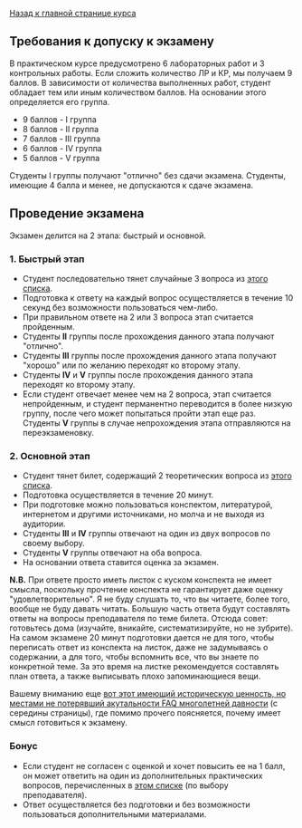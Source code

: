 [Назад к главной странице курса](https://github.com/db2016ss/syllabus)

## Требования к допуску к экзамену

В практическом курсе предусмотрено 6 лабораторных работ и 3 контрольных работы. Если сложить количество ЛР и КР, мы получаем 9 баллов. В зависимости от количества выполненных работ, студент обладает тем или иным количеством баллов. На основании этого определяется его группа.

* 9 баллов - I группа
* 8 баллов - II группа
* 7 баллов - III группа
* 6 баллов - IV группа
* 5 баллов - V группа

Студенты I группы получают "отлично" без сдачи экзамена. Студенты, имеющие 4 балла и менее, не допускаются к сдаче экзамена.

## Проведение экзамена

Экзамен делится на 2 этапа: быстрый и основной.

### 1. Быстрый этап

* Студент последовательно тянет случайные 3 вопроса из [этого списка](https://github.com/db2016ss/syllabus/blob/master/exam/fast.md).
* Подготовка к ответу на каждый вопрос осуществляется в течение 10 секунд без возможности пользоваться чем-либо.
* При правильном ответе на 2 или 3 вопроса этап считается пройденным.
* Студенты __II__ группы после прохождения данного этапа получают "отлично".
* Студенты __III__ группы после прохождения данного этапа получают "хорошо" или по желанию переходят ко второму этапу.
* Студенты __IV__ и __V__ группы после прохождения данного этапа переходят ко второму этапу.
* Если студент отвечает менее чем на 2 вопроса, этап считается непройденным, и студент перманентно переводится в более низкую группу, после чего может попытаться пройти этап еще раз. Студенты __V__ группы в случае непрохождения этапа отправляются на переэкзаменовку.

### 2. Основной этап

* Студент тянет билет, содержащий 2 теоретических вопроса из [этого списка](https://github.com/db2016ss/syllabus/blob/master/exam/theory.md).
* Подготовка осуществляется в течение 20 минут. 
* При подготовке можно пользоваться конспектом, литературой, интернетом и другими источниками, но молча и не выходя из аудитории.
* Студенты __III__ и __IV__ группы отвечают на один из двух вопросов по своему выбору.
* Студенты __V__ группы отвечают на оба вопроса.
* На основании ответа ставится оценка за экзамен.

__N.B.__ При ответе просто иметь листок с куском конспекта не имеет смысла, поскольку прочтение конспекта не гарантирует даже оценку "удовлетворительно". Я не буду слушать то, что вы читаете, более того, вообще не буду давать читать. Большую часть ответа будут составлять ответы на вопросы преподавателя по теме билета. Отсюда совет: готовьтесь дома (изучайте, вникайте, систематизируйте, но не зубрите). На самом экзамене 20 минут подготовки дается не для того, чтобы переписать ответ из конспекта на листок, даже не задумываясь о содержании, а для того, чтобы вспомнить все, что вы знаете по конкретной теме. За это время на листке рекомендуется составлять план ответа, а также выписывать плохо запоминающиеся вещи.

Вашему вниманию еще [вот этот имеющий историческую ценность, но местами не потерявший акутальности FAQ многолетней давности](http://aksenov.tk/guap/db/2012/ss/) (с середины страницы), где помимо прочего поясняется, почему имеет смысл готовиться к экзамену.

### Бонус

* Если студент не согласен с оценкой и хочет повысить ее на 1 балл, он может ответить на один из дополнительных практических вопросов, перечисленных в [этом списке](https://github.com/db2016ss/syllabus/blob/master/exam/practice.md) (по выбору преподавателя).
* Ответ осуществляется без подготовки и без возможности пользоваться дополнительными материалами.

